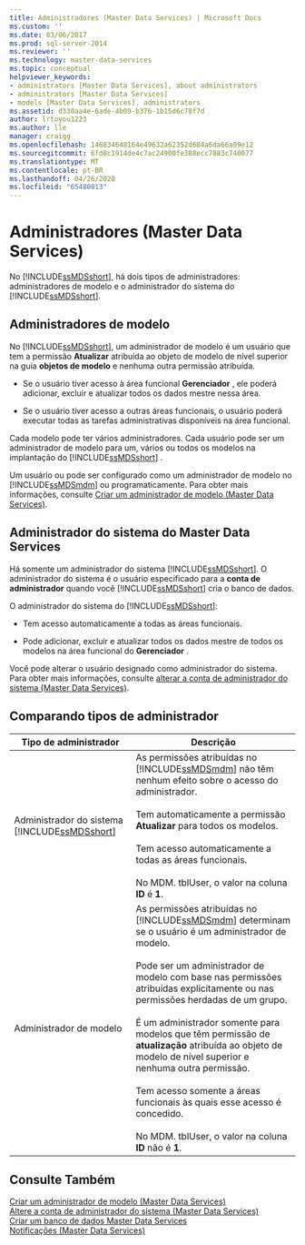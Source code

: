 ```yaml
---
title: Administradores (Master Data Services) | Microsoft Docs
ms.custom: ''
ms.date: 03/06/2017
ms.prod: sql-server-2014
ms.reviewer: ''
ms.technology: master-data-services
ms.topic: conceptual
helpviewer_keywords:
- administrators [Master Data Services], about administrators
- administrators [Master Data Services]
- models [Master Data Services], administrators
ms.assetid: d330aa4e-6ade-4b09-b376-1b15d6c78f7d
author: lrtoyou1223
ms.author: lle
manager: craigg
ms.openlocfilehash: 146834648164e49632a62352d684a6da66a09e12
ms.sourcegitcommit: 6fd8c1914de4c7ac24900fe388ecc7883c740077
ms.translationtype: MT
ms.contentlocale: pt-BR
ms.lasthandoff: 04/26/2020
ms.locfileid: "65480013"
---
```

# <a name="administrators-master-data-services"></a>Administradores (Master Data Services)
  No [!INCLUDE[ssMDSshort](../includes/ssmdsshort-md.md)], há dois tipos de administradores: administradores de modelo e o administrador do sistema do [!INCLUDE[ssMDSshort](../includes/ssmdsshort-md.md)].  
  
## <a name="model-administrators"></a>Administradores de modelo  
 No [!INCLUDE[ssMDSshort](../includes/ssmdsshort-md.md)], um administrador de modelo é um usuário que tem a permissão **Atualizar** atribuída ao objeto de modelo de nível superior na guia **objetos de modelo** e nenhuma outra permissão atribuída.  
  
-   Se o usuário tiver acesso à área funcional **Gerenciador** , ele poderá adicionar, excluir e atualizar todos os dados mestre nessa área.  
  
-   Se o usuário tiver acesso a outras áreas funcionais, o usuário poderá executar todas as tarefas administrativas disponíveis na área funcional.  
  
 Cada modelo pode ter vários administradores. Cada usuário pode ser um administrador de modelo para um, vários ou todos os modelos na implantação do [!INCLUDE[ssMDSshort](../includes/ssmdsshort-md.md)] .  
  
 Um usuário ou pode ser configurado como um administrador de modelo no [!INCLUDE[ssMDSmdm](../includes/ssmdsmdm-md.md)] ou programaticamente. Para obter mais informações, consulte [Criar um administrador de modelo &#40;Master Data Services&#41;](create-a-model-administrator-master-data-services.md).  
  
## <a name="master-data-services-system-administrator"></a>Administrador do sistema do Master Data Services  
 Há somente um administrador do sistema [!INCLUDE[ssMDSshort](../includes/ssmdsshort-md.md)]. O administrador do sistema é o usuário especificado para a **conta de administrador** quando você [!INCLUDE[ssMDSshort](../includes/ssmdsshort-md.md)] cria o banco de dados.  
  
 O administrador do sistema do [!INCLUDE[ssMDSshort](../includes/ssmdsshort-md.md)]:  
  
-   Tem acesso automaticamente a todas as áreas funcionais.  
  
-   Pode adicionar, excluir e atualizar todos os dados mestre de todos os modelos na área funcional do **Gerenciador** .  
  
 Você pode alterar o usuário designado como administrador do sistema. Para obter mais informações, consulte [alterar a conta de administrador do sistema &#40;Master Data Services&#41;](../../2014/master-data-services/change-the-system-administrator-account-master-data-services.md).  
  
## <a name="comparing-administrator-types"></a>Comparando tipos de administrador  
  
|Tipo de administrador|Descrição|  
|------------------------|-----------------|  
|Administrador do sistema [!INCLUDE[ssMDSshort](../includes/ssmdsshort-md.md)]|As permissões atribuídas no [!INCLUDE[ssMDSmdm](../includes/ssmdsmdm-md.md)] não têm nenhum efeito sobre o acesso do administrador.<br /><br /> Tem automaticamente a permissão **Atualizar** para todos os modelos.<br /><br /> Tem acesso automaticamente a todas as áreas funcionais.<br /><br /> No MDM. tblUser, o valor na coluna **ID** é **1**.|  
|Administrador de modelo|As permissões atribuídas no [!INCLUDE[ssMDSmdm](../includes/ssmdsmdm-md.md)] determinam se o usuário é um administrador de modelo.<br /><br /> Pode ser um administrador de modelo com base nas permissões atribuídas explicitamente ou nas permissões herdadas de um grupo.<br /><br /> É um administrador somente para modelos que têm permissão de **atualização** atribuída ao objeto de modelo de nível superior e nenhuma outra permissão.<br /><br /> Tem acesso somente a áreas funcionais às quais esse acesso é concedido.<br /><br /> No MDM. tblUser, o valor na coluna **ID** não é **1**.|  
  
## <a name="see-also"></a>Consulte Também  
 [Criar um administrador de modelo &#40;Master Data Services&#41;](create-a-model-administrator-master-data-services.md)   
 [Altere a conta de administrador do sistema &#40;Master Data Services&#41;](../../2014/master-data-services/change-the-system-administrator-account-master-data-services.md)   
 [Criar um banco de dados Master Data Services](install-windows/create-a-master-data-services-database.md)   
 [Notificações &#40;Master Data Services&#41;](../../2014/master-data-services/notifications-master-data-services.md)  
  
  
